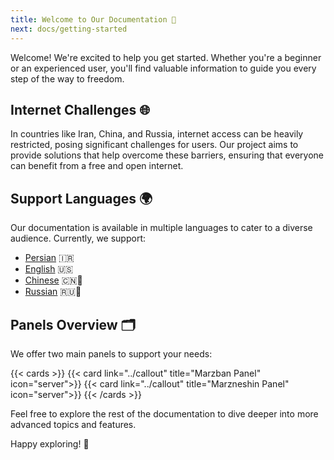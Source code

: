 ```yaml
---
title: Welcome to Our Documentation 🎉
next: docs/getting-started
---
```


Welcome! We're excited to help you get started. Whether you're a beginner or an experienced user, you'll find valuable information to guide you every step of the way to freedom.

## Internet Challenges 🌐

In countries like Iran, China, and Russia, internet access can be heavily restricted, posing significant challenges for users. Our project aims to provide solutions that help overcome these barriers, ensuring that everyone can benefit from a free and open internet.

## Support Languages 🌍

Our documentation is available in multiple languages to cater to a diverse audience. Currently, we support:

- [Persian](https://example.com/fa) 🇮🇷
- [English](https://example.com/en) 🇺🇸
- [Chinese](https://example.com/zh) 🇨🇳🚧
- [Russian](https://example.com/ru) 🇷🇺🚧
## Panels Overview 🗂️

We offer two main panels to support your needs:

{{< cards >}}
    {{< card link="../callout" title="Marzban Panel" icon="server">}}
    {{< card link="../callout" title="Marzneshin Panel" icon="server">}}
{{< /cards >}}

Feel free to explore the rest of the documentation to dive deeper into more advanced topics and features.

Happy exploring! 🚀
